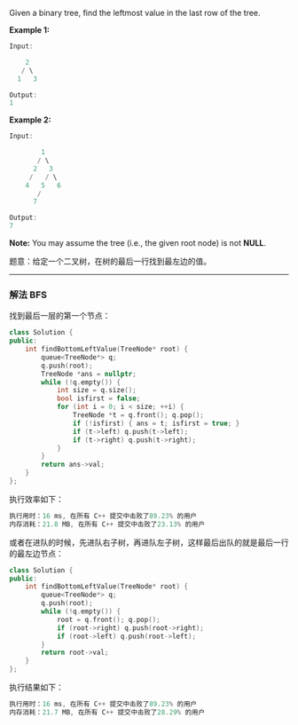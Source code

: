 

Given a binary tree, find the leftmost value in the last row of the tree.

**Example 1:**

```swift
Input:

    2
   / \
  1   3

Output:
1
```

**Example 2:**

```swift
Input:

        1
       / \
      2   3
     /   / \
    4   5   6
       /
      7

Output:
7
```

**Note:** You may assume the tree (i.e., the given root node) is not **NULL**.


题意：给定一个二叉树，在树的最后一行找到最左边的值。

---
### 解法 BFS
找到最后一层的第一个节点：
```cpp
class Solution {
public:
    int findBottomLeftValue(TreeNode* root) { 
        queue<TreeNode*> q;
        q.push(root);
        TreeNode *ans = nullptr;
        while (!q.empty()) {
            int size = q.size(); 
            bool isfirst = false;
            for (int i = 0; i < size; ++i) {
                TreeNode *t = q.front(); q.pop();
                if (!isfirst) { ans = t; isfirst = true; }
                if (t->left) q.push(t->left);
                if (t->right) q.push(t->right);
            }
        }
        return ans->val;
    }
};
```
执行效率如下：
```cpp
执行用时：16 ms, 在所有 C++ 提交中击败了89.23% 的用户
内存消耗：21.8 MB, 在所有 C++ 提交中击败了23.13% 的用户
```
或者在进队的时候，先进队右子树，再进队左子树，这样最后出队的就是最后一行的最左边节点：
```cpp
class Solution {
public:
    int findBottomLeftValue(TreeNode* root) { 
        queue<TreeNode*> q;
        q.push(root); 
        while (!q.empty()) {   
            root = q.front(); q.pop();  
            if (root->right) q.push(root->right);
            if (root->left) q.push(root->left); 
        }
        return root->val;
    }
};
```
执行结果如下：
```cpp
执行用时：16 ms, 在所有 C++ 提交中击败了89.23% 的用户
内存消耗：21.7 MB, 在所有 C++ 提交中击败了28.29% 的用户
```
